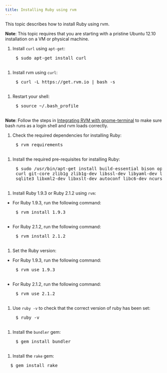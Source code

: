 ```yaml
---
title: Installing Ruby using rvm
---
```


This topic describes how to install Ruby using rvm.

<p class="note"><strong>Note</strong>: This topic requires that you are starting with a pristine Ubuntu 12.10 installation on a VM or physical machine.</p>

1. Install `curl` using `apt-get`:
  <pre class="terminal">
    $ sudo apt-get install curl
  </pre>

1. Install rvm using `curl`:
  <pre class="terminal">
    $ curl -L https://get.rvm.io | bash -s
  </pre>

1. Restart your shell:
  <pre class="terminal">
    $ source ~/.bash_profile
  </pre>
  <p class="note"><strong>Note</strong>: Follow the steps in <a href="https://rvm.io/integration/gnome-terminal/">Integrating RVM with gnome-terminal</a> to make sure bash runs as a login shell and rvm loads correctly.</p>

1. Check the required dependencies for installing Ruby:
  <pre class="terminal">
    $ rvm requirements
  </pre>

1. Install the required pre-requisites for installing Ruby:
  <pre class="terminal">
    $ sudo /usr/bin/apt-get install build-essential bison openssl libreadline6 libreadline6-dev \
    curl git-core zlib1g zlib1g-dev libssl-dev libyaml-dev libsqlite3-0 libsqlite3-dev \
    sqlite3 libxml2-dev libxslt-dev autoconf libc6-dev ncurses-dev
  </pre>

1. Install Ruby 1.9.3 or Ruby 2.1.2 using `rvm`:
  * For Ruby 1.9.3, run the following command:
  <pre class="terminal">
    $ rvm install 1.9.3
  </pre>
  * For Ruby 2.1.2, run the following command:
  <pre class="terminal">
    $ rvm install 2.1.2
  </pre>

1. Set the Ruby version:
  * For Ruby 1.9.3, run the following command:
  <pre class="terminal">
    $ rvm use 1.9.3
  </pre>
  * For Ruby 2.1.2, run the following command:
  <pre class="terminal">
    $ rvm use 2.1.2
  </pre>

1. Use `ruby -v` to check that the correct version of ruby has been set:
  <pre class="terminal">
    $ ruby -v
  </pre>

1. Install the `bundler` gem:
  <pre class="terminal">
    $ gem install bundler
  </pre>

1. Install the `rake` gem:
<pre class="terminal">
  $ gem install rake
</pre>